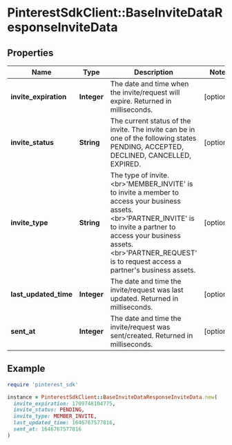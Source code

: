 # PinterestSdkClient::BaseInviteDataResponseInviteData

## Properties

| Name | Type | Description | Notes |
| ---- | ---- | ----------- | ----- |
| **invite_expiration** | **Integer** | The date and time when the invite/request will expire. Returned in milliseconds. | [optional] |
| **invite_status** | **String** | The current status of the invite. The invite can be in one of the following states PENDING, ACCEPTED, DECLINED, CANCELLED, EXPIRED. | [optional] |
| **invite_type** | **String** | The type of invite. &lt;br&gt;&#39;MEMBER_INVITE&#39; is to invite a member to access your business assets. &lt;br&gt;&#39;PARTNER_INVITE&#39; is to invite a partner to access your business assets. &lt;br&gt;&#39;PARTNER_REQUEST&#39; is to request access a partner&#39;s business assets. | [optional] |
| **last_updated_time** | **Integer** | The date and time the invite/request was last updated. Returned in milliseconds. | [optional] |
| **sent_at** | **Integer** | The date and time the invite/request was sent/created. Returned in milliseconds. | [optional] |

## Example

```ruby
require 'pinterest_sdk'

instance = PinterestSdkClient::BaseInviteDataResponseInviteData.new(
  invite_expiration: 1709748104775,
  invite_status: PENDING,
  invite_type: MEMBER_INVITE,
  last_updated_time: 1646767577816,
  sent_at: 1646767577816
)
```

